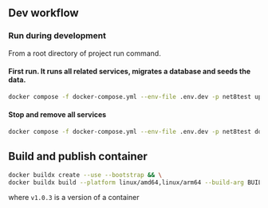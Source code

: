 ## Dev workflow

### Run during development

From a root directory of project run command.

#### First run. It runs all related services, migrates a database and seeds the data.

```bash
docker compose -f docker-compose.yml --env-file .env.dev -p net8test up --build --remove-orphans
```

#### Stop and remove all services

```bash
docker compose -f docker-compose.yml --env-file .env.dev -p net8test down
```

## Build and publish container

```bash
docker buildx create --use --bootstrap && \
docker buildx build --platform linux/amd64,linux/arm64 --build-arg BUILD_CONFIGURATION=Debug --push -t sucasuc.azurecr.io/net8test:v1.0.4 -f ./WebApplication11Api/Dockerfile .
```

where `v1.0.3` is a version of a container